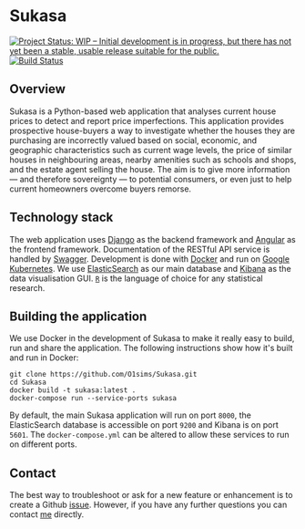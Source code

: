 # Sukasa

[![Project Status: WIP – Initial development is in progress, but there has not yet been a stable, usable release suitable for the public.](http://www.repostatus.org/badges/latest/wip.svg)](http://www.repostatus.org/#wip)
[![Build Status](https://travis-ci.com/O1sims/Sukasa.svg?branch=master)](https://travis-ci.com/O1sims/Sukasa)

## Overview

Sukasa is a Python-based web application that analyses current house prices to detect and report price imperfections. This application provides prospective house-buyers a way to investigate whether the houses they are purchasing are incorrectly valued based on social, economic, and geographic characteristics such as current wage levels, the price of similar houses in neighbouring areas, nearby amenities such as schools and shops, and the estate agent selling the house. The aim is to give more information &mdash; and therefore sovereignty &mdash; to potential consumers, or even just to help current homeowners overcome buyers remorse.

## Technology stack

The web application uses [Django](https://www.djangoproject.com/) as the backend framework and [Angular](https://angular.io/) as the frontend framework. Documentation of the RESTful API service is handled by [Swagger](https://swagger.io/). Development is done with [Docker](https://www.docker.com/) and run on [Google Kubernetes](https://cloud.google.com/python/django/kubernetes-engine). We use [ElasticSearch](https://www.elastic.co/) as our main database and [Kibana](https://www.elastic.co/products/kibana) as the data visualisation GUI. [`R`](https://www.r-project.org/) is the language of choice for any statistical research.

## Building the application

We use Docker in the development of Sukasa to make it really easy to build, run and share the application. The following instructions show how it's built and run in Docker:
```
git clone https://github.com/O1sims/Sukasa.git
cd Sukasa
docker build -t sukasa:latest .
docker-compose run --service-ports sukasa
```
By default, the main Sukasa application will run on port `8000`, the ElasticSearch database is accessible on port `9200` and Kibana is on port `5601`. The `docker-compose.yml` can be altered to allow these services to run on different ports.

## Contact

The best way to troubleshoot or ask for a new feature or enhancement is to create a Github [issue](https://github.com/O1sims/Sukasa/issues). However, if you have any further questions you can contact [me](mailto:sims.owen@gmail.com) directly.
